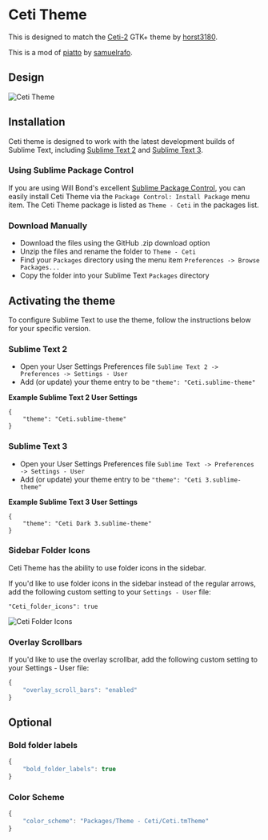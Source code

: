 # Ceti Theme

This is designed to match the [Ceti-2](https://github.com/horst3180/Ceti-2-theme) GTK+ theme by [horst3180](https://horst3180.deviantart.com).

This is a mod of [piatto](https://github.com/samuelrafo/piatto) by [samuelrafo](https://github.com/samuelrafo).

## Design

![Ceti Theme](https://raw.github.com/hckr/ceti-sublime-text/master/images/ceti.png)

## Installation

Ceti theme is designed to work with the latest development builds of Sublime Text, including [Sublime Text 2](http://www.sublimetext.com/dev) and [Sublime Text 3](http://www.sublimetext.com/3dev).

### Using Sublime Package Control

If you are using Will Bond's excellent [Sublime Package Control](http://wbond.net/sublime_packages/package_control), you can easily install Ceti Theme via the `Package Control: Install Package` menu item. The Ceti Theme package is listed as `Theme - Ceti` in the packages list.

### Download Manually

* Download the files using the GitHub .zip download option
* Unzip the files and rename the folder to `Theme - Ceti`
* Find your `Packages` directory using the menu item  `Preferences -> Browse Packages...`
* Copy the folder into your Sublime Text `Packages` directory

## Activating the theme

To configure Sublime Text to use the theme, follow the instructions below for your specific version.

### Sublime Text 2

* Open your User Settings Preferences file `Sublime Text 2 -> Preferences -> Settings - User`
* Add (or update) your theme entry to be `"theme": "Ceti.sublime-theme"`

**Example Sublime Text 2 User Settings**

    {
        "theme": "Ceti.sublime-theme"
    }

### Sublime Text 3

* Open your User Settings Preferences file `Sublime Text -> Preferences -> Settings - User`
* Add (or update) your theme entry to be `"theme": "Ceti 3.sublime-theme"`

**Example Sublime Text 3 User Settings**

    {
        "theme": "Ceti Dark 3.sublime-theme"
    }

### Sidebar Folder Icons

Ceti Theme has the ability to use folder icons in the sidebar.

If you'd like to use folder icons in the sidebar instead of the regular arrows, add the following custom setting to your `Settings - User` file:

    "Ceti_folder_icons": true

![Ceti Folder Icons](https://raw.github.com/samuelrafo/Ceti/master/images/Ceti_folder_icons.png)

### Overlay Scrollbars

If you'd like to use the overlay scrollbar, add the following custom setting to your Settings - User file:

```javascript
{
    "overlay_scroll_bars": "enabled"
}
```

## Optional


### Bold folder labels

```javascript
{
    "bold_folder_labels": true
}
```


### Color Scheme

```javascript
{
    "color_scheme": "Packages/Theme - Ceti/Ceti.tmTheme"
}
```
